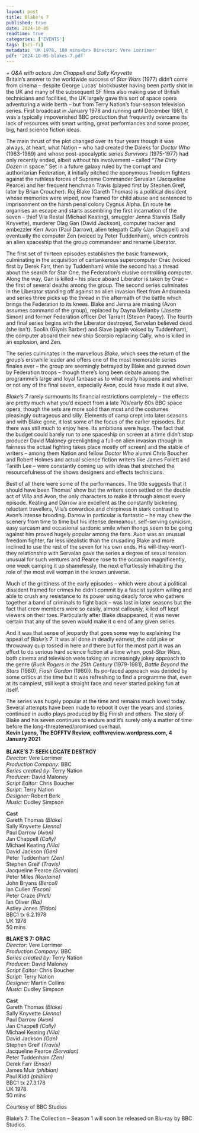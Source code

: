 ```yaml
---
layout: post
title: Blake's 7
published: true
date: 2024-10-05
readtime: true
categories: ['EVENTS']
tags: [Sci-fi]
metadata: 'UK 1978, 100 mins<br> Director: Vere Lorrimer'
pdf: '2024-10-05-blakes-7.pdf'
---
```


_+ Q&A with actors Jan Chappell and Sally Knyvette_  
Britain’s answer to the worldwide success of _Star Wars_ (1977) didn’t come from cinema – despite George Lucas’ blockbuster having been partly shot in the UK and many of the subsequent SF films also making use of British technicians and facilities, the UK largely gave this sort of space opera adventuring a wide berth – but from Terry Nation’s four-season television series. First broadcast in January 1978 and running until December 1981, it was a typically impoverished BBC production that frequently overcame its lack of resources with smart writing, great performances and some proper, big, hard science fiction ideas.

The main thrust of the plot changed over its four years though it was always, at heart, what Nation – who had created the Daleks for _Doctor Who_ (1963-1989) and whose post-apocalyptic series _Survivors_ (1975-1977) had only recently ended, albeit without his involvement – called “_The Dirty Dozen_ in space.” Set in a future galaxy ruled by the corrupt and authoritarian Federation, it initially pitched the eponymous freedom fighters against the ruthless forces of Supreme Commander Servalan (Jacqueline Pearce) and her frequent henchman Travis (played first by Stephen Greif, later by Brian Croucher). Roj Blake (Gareth Thomas) is a political dissident whose memories were wiped, now framed for child abuse and sentenced to imprisonment on the harsh penal colony Cygnus Alpha. En route he organises an escape and starts assembling the first incarnation of the seven – thief Vila Restal (Michael Keating), smuggler Jenna Stannis (Sally Knyvette), murderer Olag Gan (David Jackson), computer hacker and embezzler Kerr Avon (Paul Darrow), alien telepath Cally (Jan Chappell) and eventually the computer Zen (voiced by Peter Tuddenham), which controls an alien spaceship that the group commandeer and rename Liberator.

The first set of thirteen episodes establishes the basic framework, culminating in the acquisition of cantankerous supercomputer Orac (voiced first by Derek Farr, then by Tuddenham) while the second has a thread about the search for Star One, the Federation’s elusive controlling computer. Along the way, Gan is killed – his place aboard Liberator is taken by Orac – the first of several deaths among the group. The second series culminates in the Liberator standing off against an alien invasion fleet from Andromeda and series three picks up the thread in the aftermath of the battle which brings the Federation to its knees. Blake and Jenna are missing (Avon assumes command of the group), replaced by Dayna Mellanby (Josette Simon) and former Federation officer Del Tarrant (Steven Pacey). The fourth and final series begins with the Liberator destroyed, Servelan believed dead (she isn’t). Soolin (Glynis Barber) and Slave (again voiced by Tuddenham), the computer aboard their new ship Scorpio replacing Cally, who is killed in an explosion, and Zen.

The series culminates in the marvellous _Blake_, which sees the return of the group’s erstwhile leader and offers one of the most memorable series finales ever – the group are seemingly betrayed by Blake and gunned down by Federation troops – though there’s long been debate among the programme’s large and loyal fanbase as to what really happens and whether or not any of the final seven, especially Avon, could have made it out alive.

_Blake’s 7_ rarely surmounts its financial restrictions completely – the effects are pretty much what you’d expect from a late 70s/early 80s BBC space opera, though the sets are more solid than most and the costumes pleasingly outrageous and silly. Elements of camp crept into later seasons and with Blake gone, it lost some of the focus of the earlier episodes. But there was still much to enjoy here. Its ambitions were huge. The fact that the budget could barely run to one spaceship on screen at a time didn’t stop producer David Maloney greenlighting a full-on alien invasion (though in fairness the actual fighting takes place mostly off screen) and the stable of writers – among them Nation and fellow _Doctor Who_ alumni Chris Boucher and Robert Holmes and actual science fiction writers like James Follett and Tanith Lee – were constantly coming up with ideas that stretched the resourcefulness of the shows designers and effects technicians.  

Best of all there were some of the performances. The title suggests that it should have been Thomas’ show but the writers soon settled on the double act of Villa and Avon, the only characters to make it through almost every episode. Keating and Darrow are excellent as the constantly bickering reluctant travellers, Vila’s cowardice and chirpiness in stark contrast to Avon’s intense brooding. Darrow in particular is fantastic – he may chew the scenery from time to time but his intense demeanour, self-serving cynicism, easy sarcasm and occasional sardonic smile when thongs seem to be going against him proved hugely popular among the fans. Avon was an unusual freedom fighter, far less idealistic than the crusading Blake and more inclined to use the rest of the seven for his own ends. His will-they-won’t-they relationship with Servalan gave the series a degree of sexual tension unusual for such ventures and Pearce rose to the occasion magnificently, one week camping it up shamelessly, the next effortlessly inhabiting the role of the most evil woman in the known universe.  

Much of the grittiness of the early episodes – which were about a political dissident framed for crimes he didn’t commit by a fascist system willing and able to crush any resistance to its power using deadly force who gathers together a band of criminals to fight back – was lost in later seasons but the fact that crew members were so easily, almost callously, killed off kept viewers on their toes. Particularly after Blake disappeared, it was never certain that any of the seven would make it o end of any given series.

And it was that sense of jeopardy that goes some way to explaining the appeal of _Blake’s 7_. It was all done in deadly earnest, the odd joke or throwaway quip tossed in here and there but for the most part it was an effort to do serious hard science fiction at a time when, post-_Star Wars_, both cinema and television were taking an increasingly jokey approach to the genre (_Buck Rogers in the 25th Century_ (1979-1981), _Battle Beyond the Stars_ (1980), _Flash Gordon_ (1980)). Its po-faced approach was derided by some critics at the time but it was refreshing to find a programme that, even at its campiest, still kept a straight face and never started poking fun at itself.

The series was hugely popular at the time and remains much loved today. Several attempts have been made to reboot it over the years and stories continued in audio plays produced by Big Finish and others. The story of Blake and his seven continues to endure and it’s surely only a matter of time before the long-threatened/promised overhaul.  
**Kevin Lyons, The EOFFTV Review, eofftvreview.wordpress.com, 4 January 2021**  
<br>
**BLAKE’S 7: SEEK LOCATE DESTROY**  
_Director:_ Vere Lorrimer  
_Production Company:_ BBC  
_Series created by:_ Terry Nation  
_Producer:_ David Maloney  
_Script Editor:_ Chris Boucher  
_Script:_ Terry Nation  
_Designer:_ Robert Berk  
_Music:_ Dudley Simpson  

**Cast**  
Gareth Thomas _(Blake)_  
Sally Knyvette _(Jenna)_  
Paul Darrow _(Avon)_  
Jan Chappell _(Cally)_  
Michael Keating _(Vila)_  
David Jackson _(Gan)_  
Peter Tuddenham _(Zen)_  
Stephen Greif _(Travis)_  
Jacqueline Pearce _(Servalan)_  
Peter Miles _(Rontaine)_  
John Bryans _(Bercol)_  
Ian Cullen _(Escon)_  
Peter Craze _(Prell)_  
Ian Oliver _(Rai)_  
Astley Jones _(Eldon)_  
BBC1 tx 6.2.1978  
UK 1978  
50 mins  

**BLAKE’S 7: ORAC**  
_Director:_ Vere Lorrimer  
_Production Company:_ BBC  
_Series created by:_ Terry Nation  
_Producer:_ David Maloney  
_Script Editor:_ Chris Boucher  
_Script:_ Terry Nation  
_Designer:_ Martin Collins  
_Music:_ Dudley Simpson  

**Cast**  
Gareth Thomas _(Blake)_  
Sally Knyvette _(Jenna)_  
Paul Darrow _(Avon)_  
Jan Chappell _(Cally)_  
Michael Keating _(Vila)_  
David Jackson _(Gan)_  
Stephen Greif _(Travis)_  
Jacqueline Pearce _(Servalan)_  
Peter Tuddenham _(Zen)_  
Derek Farr _(Ensor)_  
James Muir _(phibian)_  
Paul Kidd _(phibian)_  
BBC1 tx 27.3.178  
UK 1978  
50 mins  

Courtesy of BBC Studios  



Blake’s 7: The Collection – Season 1 will soon be released on Blu-ray by BBC Studios.


<!--stackedit_data:
eyJoaXN0b3J5IjpbMTcxMTEwODA4LDEzOTU5NDAwMTUsMzA4MT
UzNTkzLC0xNTQzMTYxNTg1XX0=
-->
